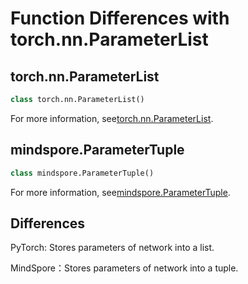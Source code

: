 # Function Differences with torch.nn.ParameterList

## torch.nn.ParameterList

```python
class torch.nn.ParameterList()
```

For more information, see[torch.nn.ParameterList](https://pytorch.org/docs/1.5.0/nn.html#torch.nn.ParameterList).

## mindspore.ParameterTuple

```python
class mindspore.ParameterTuple()
```

For more information, see[mindspore.ParameterTuple](https://www.mindspore.cn/docs/api/en/r1.3/api_python/mindspore.html#mindspore.ParameterTuple).

## Differences

PyTorch: Stores parameters of network into a list.

MindSpore：Stores parameters of network into a tuple.